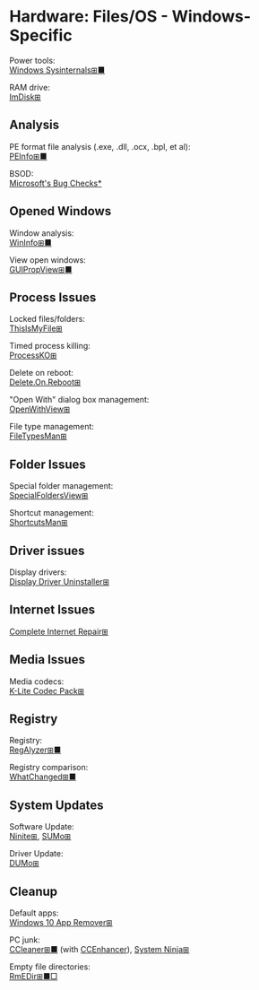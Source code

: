 # Hardware: Files/OS - Windows-Specific

Power tools:  
[Windows Sysinternals⊞■](https://docs.microsoft.com/en-us/sysinternals/)

RAM drive:  
[ImDisk⊞](https://sourceforge.net/projects/imdisk-toolkit/)

## Analysis

PE format file analysis (.exe, .dll, .ocx, .bpl, et al):  
[PEInfo⊞■](http://www.pazera-software.com/products/peinfo/)

BSOD:  
[Microsoft's Bug Checks*](https://docs.microsoft.com/en-us/windows-hardware/drivers/debugger/bug-checks--blue-screens-)

## Opened Windows

Window analysis:  
[WinInfo⊞■](http://www.pazera-software.com/products/wininfo/)

View open windows:  
[GUIPropView⊞■](https://www.nirsoft.net/utils/gui_prop_view.html)

## Process Issues

Locked files/folders:  
[ThisIsMyFile⊞](https://www.softwareok.com/?seite=Freeware/ThisIsMyFile)

Timed process killing:  
[ProcessKO⊞](https://www.softwareok.com/?seite=Freeware/ProcessKO)

Delete on reboot:  
[Delete.On.Reboot⊞](https://www.softwareok.com/?seite=Freeware/Delete.On.Reboot)

"Open With" dialog box management:  
[OpenWithView⊞](https://www.nirsoft.net/utils/open_with_view.html)

File type management:  
[FileTypesMan⊞](https://www.nirsoft.net/utils/file_types_manager.html)

## Folder Issues

Special folder management:  
[SpecialFoldersView⊞](https://www.nirsoft.net/utils/special_folders_view.html)

Shortcut management:  
[ShortcutsMan⊞](https://www.nirsoft.net/utils/shman.html)

## Driver issues

Display drivers:  
[Display Driver Uninstaller⊞](https://www.guru3d.com/files-details/display-driver-uninstaller-download.html)

## Internet Issues

[Complete Internet Repair⊞](https://www.rizonesoft.com/downloads/complete-internet-repair/)

## Media Issues

Media codecs:  
[K-Lite Codec Pack⊞](https://codecguide.com/about_kl.htm)

## Registry

Registry:  
[RegAlyzer⊞■](https://www.safer-networking.org/products/regalyzer/)

Registry comparison:  
[WhatChanged⊞■](https://portableapps.com/apps/utilities/whatchanged-portable)

## System Updates

Software Update:  
[Ninite⊞](https://ninite.com/),
[SUMo⊞](https://kcsoftwares.com/?sumo)

Driver Update:  
[DUMo⊞](https://kcsoftwares.com/?dumo)

## Cleanup

Default apps:  
[Windows 10 App Remover⊞](https://m.majorgeeks.com/files/details/windows_10_app_remover.html)

PC junk:  
[CCleaner⊞■](https://www.ccleaner.com/) (with [CCEnhancer](https://singularlabs.com/software/ccenhancer/)),
[System Ninja⊞](https://singularlabs.com/software/system-ninja/)

Empty file directories:  
[RmEDir⊞■□](http://www.pazera-software.com/products/rmedir/)
